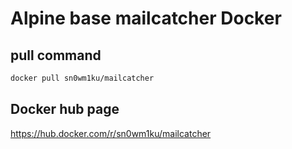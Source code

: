 # Alpine base mailcatcher Docker

## pull command
```sh
docker pull sn0wm1ku/mailcatcher
```
## Docker hub page
https://hub.docker.com/r/sn0wm1ku/mailcatcher

